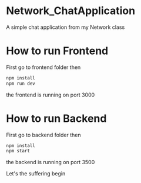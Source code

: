 # Network_ChatApplication
A simple chat application from my Network class

# How to run Frontend
First go to frontend folder
then
```bash
npm install
npm run dev
```
the frontend is running on port 3000

# How to run Backend
First go to backend folder
then
```bash
npm install
npm start
```
the backend is running on port 3500

Let's the suffering begin
